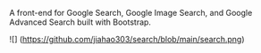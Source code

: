 A front-end for Google Search, Google Image Search, and Google Advanced Search built with Bootstrap.

![] (https://github.com/jiahao303/search/blob/main/search.png)

